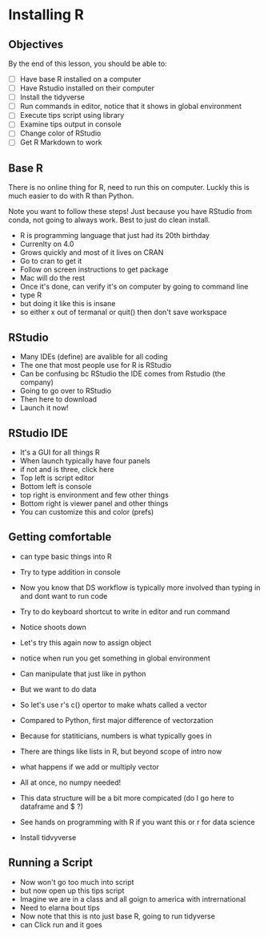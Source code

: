 # Installing R 

## Objectives

By the end of this lesson, you should be able to:

* [ ] Have base R installed on a computer
* [ ] Have Rstudio installed on their computer
* [ ] Install the tidyverse 
* [ ] Run commands in editor, notice that it shows in global environment 
* [ ] Execute tips script using library 
* [ ] Examine tips output in console 
* [ ] Change color of RStudio 
* [ ] Get R Markdown to work 

## Base R 


There is no online thing for R, need to run this on computer.
Luckly this is much easier to do with R than Python. 

Note you want to follow these steps!
Just because you have RStudio from conda, not going to always work.
Best to just do clean install. 

- R is programming language that just had its 20th birthday
- Currenlty on 4.0
- Grows quickly and most of it lives on CRAN
- Go to cran to get it 
- Follow on screen instructions to get package
- Mac will do the rest
- Once it's done, can verify it's on computer by going to command line
- type R
- but doing it like this is insane 
- so either x out of termanal or quit() then don't save workspace

## RStudio

- Many IDEs (define) are avalible for all coding
- The one that most people use for R is RStudio 
- Can be confusing bc RStudio the IDE comes from Rstudio (the company) 
- Going to go over to RStudio
- Then here to download
- Launch it now! 

## RStudio IDE 

* It's a GUI for all things R 
* When launch typically have four panels 
* if not and is three, click here
* Top left is script editor
* Bottom left is console
* top right is environment and few other things
* Bottom right is viewer panel and other things
* You can customize this and color (prefs) 

## Getting comfortable

* can type basic things into R
* Try to type addition in console
* Now you know that DS workflow is typically more involved than typing in and dont want to run code
* Try to do keyboard shortcut to write in editor and run command 
* Notice shoots down
* Let's try this again now to assign object
* notice when run you get something in global environment 
* Can manipulate that just like in python
* But we want to do data
* So let's use r's c() opertor to make whats called a vector
* Compared to Python, first major difference of vectorzation
* Because for statiticians, numbers is what typically goes in 
* There are things like lists in R, but beyond scope of intro now
* what happens if we add or multiply vector
* All at once, no numpy needed! 

* This data structure will be a bit more compicated (do I go here to dataframe and $ ?)
* See hands on programming with R if you want this or r for data science 

* Install tidvyverse 


## Running a Script

* Now won't go too much into script 
* but now open up this tips script
* Imagine we are in a class and all goign to america with intrernational 
* Need to elarna bout tips 
* Now note that this is nto just base R, going to run tidyverse 
* can Click run and it goes

 
